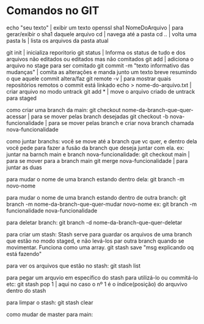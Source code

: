 # Comandos no GIT

echo "seu texto" | exibir um texto
openssl sha1 NomeDoArquivo | para gerar/exibir o sha1 daquele arquivo
cd | navega até a pasta
cd .. | volta uma pasta
ls | lista os arquivos da pasta atual

git init | inicializa reporitorio
git status | Informa os status de tudo e dos arquivos não editados ou editados mas não comitados
git add | adiciona o arquivo no stage para ser comitado
git commit -m "texto informativo das mudanças" | comita as alterações e manda junto um texto breve resumindo o que aquele commit altera/faz
git remote -v | para mostrar quais repositórios remotos o commit está linkado
echo > nome-do-arquivo.txt | criar arquivo no modo untrack
git add * | move o arquivo criado de untrack para staged

como criar uma branch da main:
git checkout nome-da-branch-que-quer-acessar | para se mover pelas branch desejadas
git checkout -b nova-funcionalidade | para se mover pelas branch e criar nova branch chamada nova-funcionalidade

como juntar branchs:
você se move até a branch que vc quer, e dentro dela você pede para fazer a fusão da branch que deseja juntar com ela.
ex: juntar na barnch main e branch nova-funcionalidade:
git checkout main  | para se mover para a branch main
git merge nova-funcionalidade | para juntar as duas

para mudar o nome de uma branch estando dentro dela:
git branch -m novo-nome

para mudar o nome de uma branch estando dentro de outra branch:
git branch -m nome-da-branch-que-quer-mudar novo-nome
ex: git branch -m funcionalidade nova-funcionalidade

para deletar branch:
git branch -d nome-da-branch-que-quer-deletar

para criar um stash:
Stash serve para guardar os arquivos de uma branch que estão no modo staged, e não levá-los par outra branch quando se movimentar. Funciona como uma array.
git stash save "msg explicando oq está fazendo"

para ver os arquivos que estão no stash:
git stash list

para pegar um arquvio em específico do stash para utilizá-lo ou commitá-lo etc:
git stash pop 1 | aqui no caso o nº 1 é o índice(posição) do arquvivo dentro do stash 

para limpar o stash:
git stash clear






como mudar de master para main:

